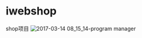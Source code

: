 # iwebshop
shop项目
![2017-03-14 08_15_14-program manager](https://cloud.githubusercontent.com/assets/24539613/23880413/7fc9ba36-088e-11e7-987a-7a643db3fab5.png)

